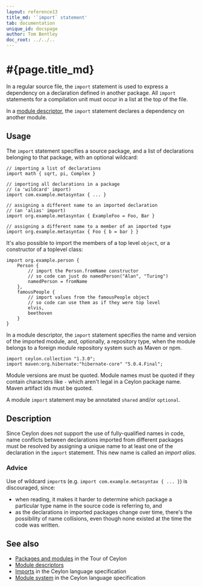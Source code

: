 ```yaml
---
layout: reference13
title_md: '`import` statement'
tab: documentation
unique_id: docspage
author: Tom Bentley
doc_root: ../../..
---
```


# #{page.title_md}

In a regular source file, the `import` statement is used to express a 
dependency on a declaration defined in another package. All `import` 
statements for a compilation unit must occur in a list at the top of 
the file.

In a [module descriptor](../../structure/module#descriptor), the
`import` statement declares a dependency on another module.

## Usage 

The `import` statement specifies a source package, and a list of
declarations belonging to that package, with an optional wildcard:

<!-- check:none -->
<!-- try: -->
    // importing a list of declarations
    import math { sqrt, pi, Complex }
    
    // importing all declarations in a package
    // (a 'wildcard' import)
    import com.example.metasyntax { ... }
    
    // assigning a different name to an imported declaration
    // (an 'alias' import)
    import org.example.metasyntax { ExampleFoo = Foo, Bar }

    // assigning a different name to a member of an imported type
    import org.example.metasyntax { Foo { b = bar } }

It's also possible to import the members of a top level `object`, or a 
constructor of a toplevel class:

<!-- check:none -->
<!-- try: -->
    import org.example.person {
        Person { 
            // import the Person.fromName constructor
            // so code can just do namedPerson("Alan", "Turing")
            namedPerson = fromName 
        },
        famousPeople {
            // import values from the famousPeople object
            // so code can use them as if they were top level
            elvis,
            beethoven
        }
    }

In a module descriptor, the `import` statement specifies the name
and version of the imported module, and, optionally, a repository
type, when the module belongs to a foreign module repository system 
such as Maven or npm.

<!-- check:none -->
<!-- try: -->
    import ceylon.collection "1.3.0";
    import maven:org.hibernate:"hibernate-core" "5.0.4.Final";

Module versions are must be quoted. Module names must be quoted if
they contain characters like `-` which aren't legal in a Ceylon 
package name. Maven artifact ids must be quoted.

A module `import` statement may be annotated `shared` and/or `optional`.

## Description

Since Ceylon does not support the use of fully-qualified names in code,
name conflicts between declarations imported from different packages 
must be resolved by assigning a unique name to at least one of the 
declaration in the `import` statement. This new name is called an
_import alias_.

### Advice

Use of wildcard `import`s (e.g. `import com.example.metasyntax { ... }`) 
is discouraged, since:

* when reading, it makes it harder to determine which package a particular 
  type name in the source code is referring to, and
* as the declarations in imported packages change over time, there's the 
  possibility of name collisions, even though none existed at the time 
  the code was written.

## See also

* [Packages and modules](/documentation/tour/modules/) in the 
  Tour of Ceylon
* [Module descriptors](../../structure/module#descriptor)
* [Imports](#{site.urls.spec_current}#imports) in the 
  Ceylon language specification
* [Module system](#{site.urls.spec_current}#modulesystem) in the 
  Ceylon language specification
